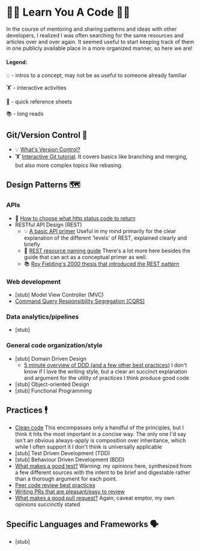 # 👩‍💻 Learn You A Code 👨‍💻

In the course of mentoring and sharing patterns and ideas with other developers, I realized I was often searching for the same resources and articles over and over again. It seemed useful to start keeping track of them in one publicly available place in a more organized manner, so here we are!

#### Legend:

💡 - intros to a concept, may not be as useful to someone already familiar 

🏋️ - interactive activities

📓 - quick reference sheets

📚 - long reads



## Git/Version Control 🔄

* 💡 [What's Version Control?](https://git-scm.com/book/en/v2/Getting-Started-About-Version-Control)
* 🏋️ [Interactive Git tutorial](https://learngitbranching.js.org/?locale=en_US). It covers basics like branching and merging, but also more complex topics like rebasing.


## Design Patterns 🗺️
### APIs
* 📓 [How to choose what http status code to return](https://www.codetinkerer.com/2015/12/04/choosing-an-http-status-code.html)
* RESTful API Design (REST)
  * 💡 [A basic API primer](https://medium.com/@mattburgess/apis-a-basic-primer-f8250602597d) Useful in my mind primarily for the clear explanation of the different 'levels' of REST, explained clearly and briefly
  * 📓 [REST resource naming guide](https://restfulapi.net/resource-naming/) There's a lot more here besides the guide that can act as a conceptual primer as well.
  * 📚 [Roy Fielding's 2000 thesis that introduced the REST pattern](https://www.ics.uci.edu/~fielding/pubs/dissertation/rest_arch_style.htm)


### Web development
* [stub] Model View Controller (MVC)
* [Command Query Responsibility Segregation (CQRS)](https://martinfowler.com/bliki/CQRS.html)


### Data analytics/pipelines
* [stub]


### General code organization/style
* [stub] Domain Driven Design
  * [5 minute overview of DDD (and a few other best practices)](https://medium.com/the-coding-matrix/ddd-101-the-5-minute-tour-7a3037cf53b8) I don't know if I love the writing style, but a clear an succinct explanation and argument for the utility of practices I think produce good code
* [stub] Object-oriented Design
* [stub] Functional Programming


## Practices 🕴️

* [Clean code](https://x-team.com/blog/principles-clean-code/) This encompasses only a handful of the principles, but I think it hits the most important in a concise way. The only one I'd say isn't an obvious always-apply is composition over inheritance, which while I often support it I don't think is universally applicable
* [stub] Test Driven Development (TDD)
* [stub] Behaviour Driven Development (BDD)
* [What makes a good test?](https://github.com/RSid/Technical-ProfessionalWriting/blob/master/WhatMakesAGoodTest.md) Warning: my opinions here, synthesized from a few different sources with the intent to be brief and digestable rather than a thorough argument for each point.
* [Peer code review best practices](https://smartbear.com/learn/code-review/best-practices-for-peer-code-review/)
* [Writing PRs that are pleasant/easy to review](https://medium.com/@greenberg/writing-pull-requests-your-coworkers-might-enjoy-reading-9d0307e93da3)
* [What makes a good pull request?](https://github.com/RSid/Technical-ProfessionalWriting/blob/master/PullRequests.md) Again, caveat emptor, my own opinions succinctly stated


## Specific Languages and Frameworks 🗣️
* [stub]
